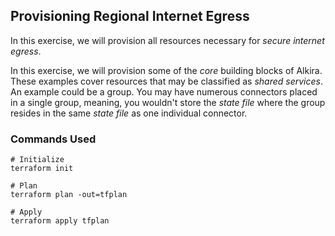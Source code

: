 ## Provisioning Regional Internet Egress
In this exercise, we will provision all resources necessary for _secure internet egress_.

In this exercise, we will provision some of the _core_ building blocks of Alkira. These examples cover resources that may be classified as _shared services_. An example could be a group. You may have numerous connectors placed in a single group, meaning, you wouldn't store the _state file_ where the group resides in the same _state file_ as one individual connector.

### Commands Used
```shell
# Initialize
terraform init

# Plan
terraform plan -out=tfplan

# Apply
terraform apply tfplan
```